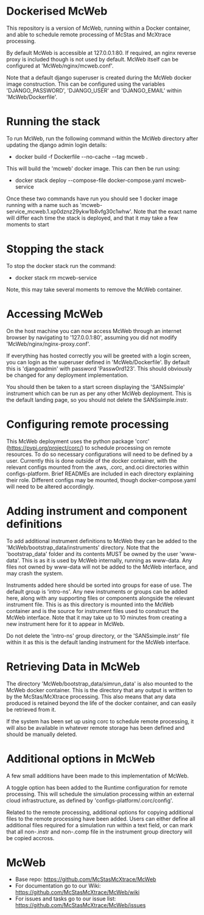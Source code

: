 # Dockerised McWeb

This repository is a version of McWeb, running within a Docker container, and able to schedule remote processing of McStas and McXtrace processing. 

By default McWeb is accessible at 127.0.0.1:80. If required, an nginx reverse proxy is included though is not used by default. McWeb itself can be configured at 'McWeb/nginx/mcweb.conf'.

Note that a default django superuser is created during the McWeb docker image construction. This can be configured using the variables 'DJANGO_PASSWORD', 'DJANGO_USER' and 'DJANGO_EMAIL' within 'McWeb/Dockerfile'.

# Running the stack

To run McWeb, run the following command within the McWeb directory after updating the django admin login details:
* docker build -f Dockerfile --no-cache --tag mcweb .

This will build the 'mcweb' docker image. This can then be run using:
* docker stack deploy --compose-file docker-compose.yaml mcweb-service

Once these two commands have run you should see 1 docker image running with a name such as 'mcweb-service_mcweb.1.xp0dznz29ykw1b8vfg30c1whw'. Note that the exact name will differ each time the stack is deployed, and that it may take a few moments to start

# Stopping the stack

To stop the docker stack run the command:
* docker stack rm mcweb-service

Note, this may take several moments to remove the McWeb container.

# Accessing McWeb

On the host machine you can now access McWeb through an internet browser by navigating to '127.0.0.1:80', assuming you did not modify 'McWeb/nginx/nginx-proxy.conf'.

If everything has hosted correctly you will be greeted with a login screen, you can login as the superuser defined in 'McWeb/Dockerfile'. By default this is 'djangoadmin' with password 'Passw0rd123'. This should obviously be changed for any deployment implementation.

You should then be taken to a start screen displaying the 'SANSsimple' instrument which can be run as per any other McWeb deployment. This is the default landing page, so you should not delete the SANSsimple.instr.

# Configuring remote processing

This McWeb deployment uses the python package 'corc' (https://pypi.org/project/corc/) to schedule processing on remote resources. To do so necessary configurations will need to be defined by a user. Currently this is done outside of the docker container, with the relevant configs mounted from the .aws, .corc, and.oci directories within configs-platform. Brief READMEs are included in each directory explaining their role. Different configs may be mounted, though docker-compose.yaml will need to be altered accordingly.

# Adding instrument and component definitions

To add additional instrument definitions to McWeb they can be added to the 'McWeb/bootstrap_data/instruments' directory. Note that the 'bootstrap_data' folder and its contents MUST be owned by the user 'www-data'. This is as it is used by McWeb internally, running as www-data. Any files not owned by www-data will not be added to the McWeb interface, and may crash the system.

Instruments added here should be sorted into groups for ease of use. The default group is 'intro-ns'. Any new instruments or groups can be added here, along with any supporting files or components alongside the relevant instrument file. This is as this directory is mounted into the McWeb container and is the source for instrument files used to construct the McWeb interface. Note that it may take up to 10 minutes from creating a new instrument here for it to appear in McWeb.

Do not delete the 'intro-ns' group directory, or the 'SANSsimple.instr' file within it as this is the default landing instrument for the McWeb interface.

# Retrieving Data in McWeb

The directory 'McWeb/bootstrap_data/simrun_data' is also mounted to the McWeb docker container. This is the directory that any output is written to by the McStas/McXtrace processing. This also means that any data produced is retained beyond the life of the docker container, and can easily be retrieved from it. 

If the system has been set up using corc to schedule remote processing, it will also be available in whatever remote storage has been defined and should be manually deleted.

# Additional options in McWeb

A few small additions have been made to this implementation of McWeb. 

A toggle option has been added to the Runtime configuration for remote processing. This will schedule the simulation processing within an external cloud infrastructure, as defined by 'configs-platform/.corc/config'.

Related to the remote processing, additional options for copying additional files to the remote processing have been added. Users can either define all additional files required for a simulation run within a text field, or can mark that all non-.instr and non-.comp file in the instrument group directory will be copied accross.

# McWeb

* Base repo: https://github.com/McStasMcXtrace/McWeb
* For documentation go to our Wiki: https://github.com/McStasMcXtrace/McWeb/wiki
* For issues and tasks go to our issue list: https://github.com/McStasMcXtrace/McWeb/issues
